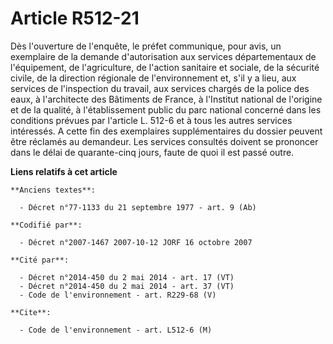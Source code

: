 # Article R512-21

Dès l'ouverture de l'enquête, le préfet communique, pour avis, un exemplaire de la demande d'autorisation aux services
départementaux de l'équipement, de l'agriculture, de l'action sanitaire et sociale, de la sécurité civile, de la direction
régionale de l'environnement et, s'il y a lieu, aux services de l'inspection du travail, aux services chargés de la police
des eaux, à l'architecte des Bâtiments de France, à l'Institut national de l'origine et de la qualité, à l'établissement
public du parc national concerné dans les conditions prévues par l'article L. 512-6 et à tous les autres services intéressés.
A cette fin des exemplaires supplémentaires du dossier peuvent être réclamés au demandeur. Les services consultés doivent se
prononcer dans le délai de quarante-cinq jours, faute de quoi il est passé outre.

**Liens relatifs à cet article**

	**Anciens textes**:

	  - Décret n°77-1133 du 21 septembre 1977 - art. 9 (Ab)

	**Codifié par**:

	  - Décret n°2007-1467 2007-10-12 JORF 16 octobre 2007

	**Cité par**:

	  - Décret n°2014-450 du 2 mai 2014 - art. 17 (VT)
	  - Décret n°2014-450 du 2 mai 2014 - art. 37 (VT)
	  - Code de l'environnement - art. R229-68 (V)

	**Cite**:

	  - Code de l'environnement - art. L512-6 (M)
